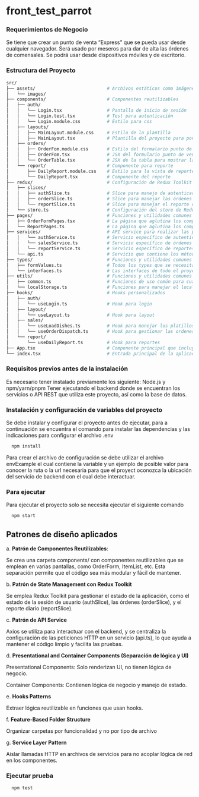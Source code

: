 # front_test_parrot

### Requerimientos de Negocio
Se tiene que crear un punto de venta “Express” que se pueda usar desde
cualquier navegador. Será usado por meseros para dar de alta las órdenes de
comensales. Se podrá usar desde dispositivos móviles y de escritorio.

### Estructura del Proyecto
```bash
src/
├── assets/                           # Archivos estáticos como imágenes, fuentes, etc.
│   └── images/
├── components/                       # Componentes reutilizables
│   ├── auth/
│   │   └── Login.tsx                 # Pantalla de inicio de sesión
│   │   └── Login.test.tsx            # Test para autenticación
│   │   └── Login.module.css          # Estilo para css
│   ├── layouts/                          
│   │   ├── MainLayout.module.css     # Estilo de la plantilla
│   │   ├── MainLayout.tsx            # Plantilla del proyecto para poner banner, cierre sesion y menú simple
│   ├── orders/
│   │   ├── OrderFom.module.css       # Estilo del formalario punto de venta
│   │   ├── OrderFom.tsx              # JSX del formulario punto de venta
│   │   └── OrderTable.tsx            # JSX de la tabla para mostrar las órdenes de compra enviadas
│   └── report/                       # Componente para reporte
│       ├── DailyReport.module.css    # Estilo para la vista de reporte
│       └── DailyReport.tsx           # Componente del reporte
├── redux/                            # Configuración de Redux Toolkit
│   ├── slices/                       
│   │   ├── authSlice.ts              # Slice para manejo de autenticación
│   │   ├── orderSlice.ts             # Slice para manejar las órdenes
│   │   └── reportSlice.ts            # Slice para manejar el reporte diario
│   └── store.ts                      # Configuración del store de Redux
├── pages/                            # Funciones y utilidades comunes
│   ├── OrderFormPages.tsx            # La página que aglutina los componentes para la pantalla del punto de venta
│   └── ReportPages.ts                # La página que aglutina los componentes para la pantalla de reporte diario
├── services/                         # API service para realizar las peticiones
│   │   └── authService.ts            # Servicio específico de autenticación
│   │   └── salesService.ts           # Servicio específico de órdenes
│   │   └── reportService.ts          # Servicio específico de reportes
│   └── api.ts                        # Servicio que contiene los métodos comunes de axios
├── types/                            # Funciones y utilidades comunes
│   ├── formValues.ts                 # Todos los types que se necesitan para los formularios
│   └── interfaces.ts                 # Las interfaces de todo el proyecto
├── utils/                            # Funciones y utilidades comunes
│   ├── common.ts                     # Funciones de uso común para cualquier componente
│   └── localStorage.ts               # Funciones para manejar el localStorage
├── hooks/                            # Hooks personalizados
│   ├── auth/
│   │   └── useLogin.ts               # Hook para login
│   ├── layout/
│   │   └── useLayout.ts              # Hook para layout
│   ├── sales/
│   │   └── useLoadDishes.ts          # Hook para manejar los platillos de comidas
│   │   └── useOrderDispatch.ts       # Hook para gestionar las ordenes
│   └── report/
│       └── useDailyReport.ts         # Hook para reportes
├── App.tsx                           # Componente principal que incluye rutas y estado
└── index.tsx                         # Entrada principal de la aplicación
```

### Requisitos previos antes de la instalación

Es necesario tener instalado previamente los siguiente: Node.js y npm/yarn/pnpm
Tener ejecutando el backend donde se encuentran los servicios o API REST que utiliza este proyecto, así como la base de datos.

### Instalación y configuración de variables del proyecto

Se debe instalar y configurar el proyecto antes de ejecutar, para a continuación se encuentra el comando para instalar las dependencias y 
las indicaciones para configurar el archivo .env

```bash
  npm install
```
Para crear el archivo de configuración se debe utilizar el archivo envExample el cual contiene la variable y un ejemplo de posible valor para conocer la ruta
o la url necesaria para que el proyect oconozca la ubicación del servicio de backend con el cual debe interactuar.

### Para ejecutar
Para ejecutar el proyecto solo se necesita ejecutar el siguiente comando

```bash
  npm start
```

## Patrones de diseño aplicados

a. **Patrón de Componentes Reutilizables**:

Se crea una carpeta components/ con componentes reutilizables que se emplean en varias pantallas, como OrderForm,
ItemList, etc. Esta separación permite que el código sea más modular y fácil de mantener.

b. **Patrón de State Management con Redux Toolkit**

Se emplea Redux Toolkit para gestionar el estado de la aplicación, como el estado de la sesión de usuario (authSlice),
las órdenes (orderSlice), y el reporte diario (reportSlice).

c. **Patrón de API Service**

Axios se utiliza para interactuar con el backend, y se centraliza la configuración de las peticiones HTTP en un
servicio (api.ts), lo que ayuda a mantener el código limpio y facilita las pruebas.

d. **Presentational and Container Components (Separación de lógica y UI)**

Presentational Components: Solo renderizan UI, no tienen lógica de negocio.

Container Components: Contienen lógica de negocio y manejo de estado.

e. **Hooks Patterns**

Extraer lógica reutilizable en funciones que usan hooks.

f. **Feature-Based Folder Structure**

Organizar carpetas por funcionalidad y no por tipo de archivo

g. **Service Layer Pattern**   

Aislar llamadas HTTP en archivos de servicios para no acoplar lógica de red en los componentes.

### Ejecutar prueba
```bash
  npm test
```